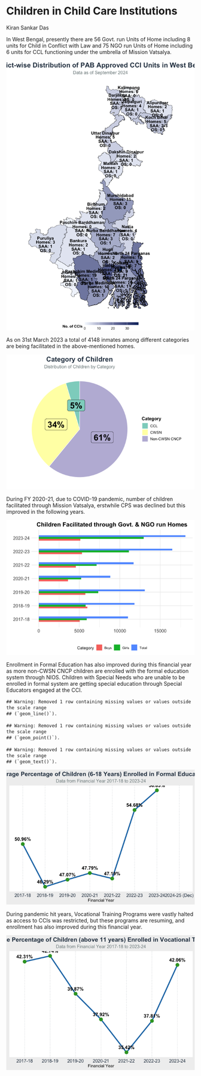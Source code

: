 Children in Child Care Institutions
================
Kiran Sankar Das

In West Bengal, presently there are 56 Govt. run Units of Home including
8 units for Child in Conflict with Law and 75 NGO run Units of Home
including 6 units for CCL functioning under the umbrella of Mission
Vatsalya.

![](AnnualReport_FactSheet_files/figure-gfm/unnamed-chunk-1-1.png)<!-- -->

As on 31st March 2023 a total of 4148 inmates among different categories
are being facilitated in the above-mentioned homes.

![](AnnualReport_FactSheet_files/figure-gfm/unnamed-chunk-2-1.png)<!-- -->

During FY 2020-21, due to COVID-19 pandemic, number of children
facilitated through Mission Vatsalya, erstwhile CPS was declined but
this improved in the following years.

![](AnnualReport_FactSheet_files/figure-gfm/unnamed-chunk-3-1.png)<!-- -->

Enrollment in Formal Education has also improved during this financial
year as more non-CWSN CNCP children are enrolled with the formal
education system through NIOS. Children with Special Needs who are
unable to be enrolled in formal system are getting special education
through Special Educators engaged at the CCI.

    ## Warning: Removed 1 row containing missing values or values outside the scale range
    ## (`geom_line()`).

    ## Warning: Removed 1 row containing missing values or values outside the scale range
    ## (`geom_point()`).

    ## Warning: Removed 1 row containing missing values or values outside the scale range
    ## (`geom_text()`).

![](AnnualReport_FactSheet_files/figure-gfm/unnamed-chunk-4-1.png)<!-- -->

During pandemic hit years, Vocational Training Programs were vastly
halted as access to CCIs was restricted, but these programs are
resuming, and enrollment has also improved during this financial year.

![](AnnualReport_FactSheet_files/figure-gfm/unnamed-chunk-5-1.png)<!-- -->
